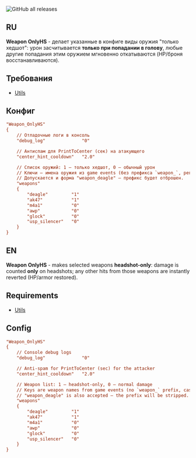 ![GitHub all releases](https://img.shields.io/github/downloads/ABKAM2023/cs2-weapon-onlyhs/total?style=for-the-badge)

## RU
**Weapon OnlyHS** - делает указанные в конфиге виды оружия "только хедшот": урон засчитывается **только при попадании в голову**, любые другие попадания этим оружием мгновенно откатываются (HP/броня восстанавливаются).

## Требования
* [Utils](https://github.com/Pisex/cs2-menus/releases)

## Конфиг
```ini
"Weapon_OnlyHS"
{
	// Отладочные логи в консоль
	"debug_log"              "0"

	// Антиспам для PrintToCenter (сек) на атакующего
	"center_hint_cooldown"   "2.0"

	// Список оружий: 1 — только хедшот, 0 — обычный урон
	// Ключи — имена оружия из game events (без префикса `weapon_`, регистр не важен).
	// Допускается и форма "weapon_deagle" — префикс будет отброшен.
	"weapons"
	{
		"deagle"         "1"
		"ak47"           "1"
		"m4a1"           "0"
		"awp"            "0"
		"glock"          "0"
		"usp_silencer"   "0"
	}
}
```

## EN
**Weapon OnlyHS** - makes selected weapons **headshot-only**: damage is counted **only** on headshots; any other hits from those weapons are instantly reverted (HP/armor restored).

## Requirements
* [Utils](https://github.com/Pisex/cs2-menus/releases)

## Config
```ini
"Weapon_OnlyHS"
{
	// Console debug logs
	"debug_log"              "0"

	// Anti-spam for PrintToCenter (sec) for the attacker
	"center_hint_cooldown"   "2.0"

	// Weapon list: 1 — headshot-only, 0 — normal damage
	// Keys are weapon names from game events (no `weapon_` prefix, case-insensitive).
	// "weapon_deagle" is also accepted — the prefix will be stripped.
	"weapons"
	{
		"deagle"         "1"
		"ak47"           "1"
		"m4a1"           "0"
		"awp"            "0"
		"glock"          "0"
		"usp_silencer"   "0"
	}
}
```
